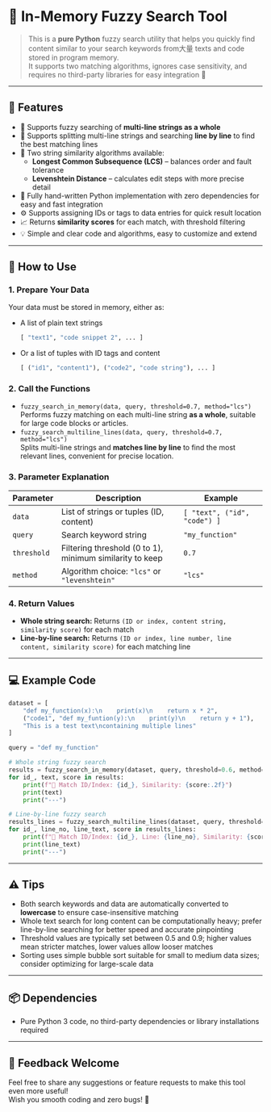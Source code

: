 # 🧐 In-Memory Fuzzy Search Tool

> This is a **pure Python** fuzzy search utility that helps you quickly find content similar to your search keywords from大量 texts and code stored in program memory.  
> It supports two matching algorithms, ignores case sensitivity, and requires no third-party libraries for easy integration 🎉

---

## 🚀 Features

- 🔎 Supports fuzzy searching of **multi-line strings as a whole**  
- 🧩 Supports splitting multi-line strings and searching **line by line** to find the best matching lines  
- 🎯 Two string similarity algorithms available:  
  - **Longest Common Subsequence (LCS)** – balances order and fault tolerance  
  - **Levenshtein Distance** – calculates edit steps with more precise detail  
- 🐍 Fully hand-written Python implementation with zero dependencies for easy and fast integration  
- ⚙️ Supports assigning IDs or tags to data entries for quick result location  
- 📈 Returns **similarity scores** for each match, with threshold filtering  
- 💡 Simple and clear code and algorithms, easy to customize and extend

---

## 📝 How to Use

### 1. Prepare Your Data

Your data must be stored in memory, either as:

- A list of plain text strings  
  ```python
  [ "text1", "code snippet 2", ... ]
  ```  
- Or a list of tuples with ID tags and content  
  ```python
  [ ("id1", "content1"), ("code2", "code string"), ... ]
  ```

### 2. Call the Functions

- `fuzzy_search_in_memory(data, query, threshold=0.7, method="lcs")`  
  Performs fuzzy matching on each multi-line string **as a whole**, suitable for large code blocks or articles.  
- `fuzzy_search_multiline_lines(data, query, threshold=0.7, method="lcs")`  
  Splits multi-line strings and **matches line by line** to find the most relevant lines, convenient for precise location.

### 3. Parameter Explanation

| Parameter   | Description                            | Example      |
| ----------- | ----------------------------------   | ----------- |
| `data`      | List of strings or tuples (ID, content) | `[ "text", ("id", "code") ]` |
| `query`     | Search keyword string                  | `"my_function"` |
| `threshold` | Filtering threshold (0 to 1), minimum similarity to keep | `0.7`       |
| `method`    | Algorithm choice: `"lcs"` or `"levenshtein"` | `"lcs"`     |

### 4. Return Values

- **Whole string search:** Returns `(ID or index, content string, similarity score)` for each match  
- **Line-by-line search:** Returns `(ID or index, line number, line content, similarity score)` for each matching line

---

## 💻 Example Code

```python
dataset = [
    "def my_function(x):\n    print(x)\n    return x * 2",
    ("code1", "def my_funtion(y):\n    print(y)\n    return y + 1"),
    "This is a test text\ncontaining multiple lines"
]

query = "def my_function"

# Whole string fuzzy search
results = fuzzy_search_in_memory(dataset, query, threshold=0.6, method="lcs")
for id_, text, score in results:
    print(f"🔎 Match ID/Index: {id_}, Similarity: {score:.2f}")
    print(text)
    print("---")

# Line-by-line fuzzy search
results_lines = fuzzy_search_multiline_lines(dataset, query, threshold=0.6, method="levenshtein")
for id_, line_no, line_text, score in results_lines:
    print(f"📝 Match ID/Index: {id_}, Line: {line_no}, Similarity: {score:.2f}")
    print(line_text)
    print("---")
```

---

## ⚠️ Tips

- Both search keywords and data are automatically converted to **lowercase** to ensure case-insensitive matching  
- Whole text search for long content can be computationally heavy; prefer line-by-line searching for better speed and accurate pinpointing  
- Threshold values are typically set between 0.5 and 0.9; higher values mean stricter matches, lower values allow looser matches  
- Sorting uses simple bubble sort suitable for small to medium data sizes; consider optimizing for large-scale data

---

## 📦 Dependencies

- Pure Python 3 code, no third-party dependencies or library installations required

---

## 🥳 Feedback Welcome

Feel free to share any suggestions or feature requests to make this tool even more useful!  
Wish you smooth coding and zero bugs! 🚀
